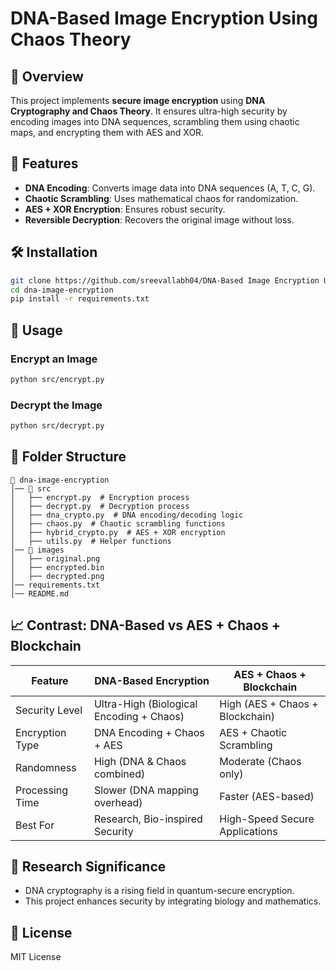 # DNA-Based Image Encryption Using Chaos Theory

## 📌 Overview
This project implements **secure image encryption** using **DNA Cryptography and Chaos Theory**. It ensures ultra-high security by encoding images into DNA sequences, scrambling them using chaotic maps, and encrypting them with AES and XOR.

## 🔑 Features
- **DNA Encoding**: Converts image data into DNA sequences (A, T, C, G).
- **Chaotic Scrambling**: Uses mathematical chaos for randomization.
- **AES + XOR Encryption**: Ensures robust security.
- **Reversible Decryption**: Recovers the original image without loss.

## 🛠️ Installation
```bash
git clone https://github.com/sreevallabh04/DNA-Based Image Encryption Using Chaos Theory.git
cd dna-image-encryption
pip install -r requirements.txt
```

## 🚀 Usage
### Encrypt an Image
```bash
python src/encrypt.py
```

### Decrypt the Image
```bash
python src/decrypt.py
```

## 📝 Folder Structure
```
👤 dna-image-encryption
│── 📂 src
│   ├── encrypt.py  # Encryption process
│   ├── decrypt.py  # Decryption process
│   ├── dna_crypto.py  # DNA encoding/decoding logic
│   ├── chaos.py  # Chaotic scrambling functions
│   ├── hybrid_crypto.py  # AES + XOR encryption
│   ├── utils.py  # Helper functions
│── 📂 images
│   ├── original.png
│   ├── encrypted.bin
│   ├── decrypted.png
│── requirements.txt
│── README.md
```

## 📈 Contrast: DNA-Based vs AES + Chaos + Blockchain
| Feature | DNA-Based Encryption | AES + Chaos + Blockchain |
|---------|----------------------|-------------------------|
| Security Level | Ultra-High (Biological Encoding + Chaos) | High (AES + Chaos + Blockchain) |
| Encryption Type | DNA Encoding + Chaos + AES | AES + Chaotic Scrambling |
| Randomness | High (DNA & Chaos combined) | Moderate (Chaos only) |
| Processing Time | Slower (DNA mapping overhead) | Faster (AES-based) |
| Best For | Research, Bio-inspired Security | High-Speed Secure Applications |

## 🔬 Research Significance
- DNA cryptography is a rising field in quantum-secure encryption.
- This project enhances security by integrating biology and mathematics.

## 📝 License
MIT License

